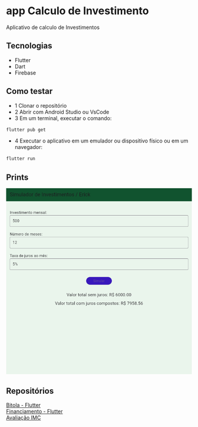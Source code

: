 # app Calculo de Investimento 
Aplicativo de calculo de Investimentos

## Tecnologias
- Flutter
- Dart
- Firebase

## Como testar
- 1 Clonar o repositório
- 2 Abrir com Android Studio ou VsCode
- 3 Em um terminal, executar o comando:
```bash
flutter pub get
```
- 4 Executar o aplicativo em um emulador ou dispositivo físico ou em um navegador:
```bash
flutter run
```

## Prints 
![Calculadora](print.png)

## Repositórios

[Bitola - Flutter](https://github.com/ErickAguiar06/Bitola-flutter)  
[Financiamento - Flutter](https://github.com/ErickAguiar06/Financiamento-flutter)  
[Avaliação IMC](https://github.com/ErickAguiar06/AvaliacaoIMC)
